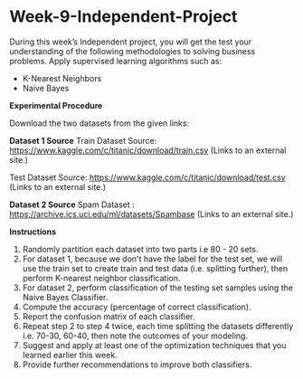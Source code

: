 # Week-9-Independent-Project

During this week’s Independent project, you will get the test your understanding of the following methodologies to solving business problems.
Apply supervised learning algorithms such as:
- K-Nearest Neighbors
- Naive Bayes

**Experimental Procedure**

Download the two datasets from the given links:

**Dataset 1 Source** 
Train Dataset Source: https://www.kaggle.com/c/titanic/download/train.csv (Links to an external site.)

Test Dataset Source: https://www.kaggle.com/c/titanic/download/test.csv (Links to an external site.)

**Dataset 2 Source** 
Spam Dataset : https://archive.ics.uci.edu/ml/datasets/Spambase (Links to an external site.)

**Instructions**

1. Randomly partition each dataset into two parts i.e 80 - 20  sets.
2. For dataset 1, because we don't have the label for the test set, we will use the train set to create train and test data (i.e. splitting further), then perform K-nearest neighbor classification.
3. For dataset 2, perform classification of the testing set samples using the Naive Bayes Classifier.
4. Compute the accuracy (percentage of correct classification).
5. Report the confusion matrix of each classifier.
6. Repeat step 2 to step 4 twice, each time splitting the datasets differently i.e. 70-30, 60-40, then note the outcomes of your modeling.
7. Suggest and apply at least one of the optimization techniques that you learned earlier this week.
8. Provide further recommendations to improve both classifiers. 
